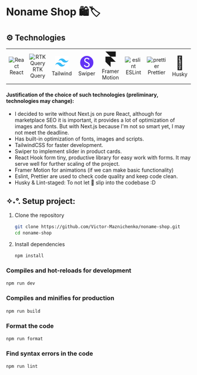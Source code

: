# Noname Shop 🛍️🏷️

## ⚙️ Technologies

<table width='100%'>
  <tr>
      <td align="center" width="110" height="90">
         <img src="https://i.ibb.co/MB4fxFC/react.png" width="36" height="36" alt="React" />
         <br>React
      </td>
      <td align="center" width="110" height="90">
         <img src="https://i.ibb.co/sPC44D6/redux.png" width="36" height="36" alt="RTK Query" />
         <br>
         RTK Query
    </td>
      <td align="center" width="110" height="90">
         <img src="https://raw.githubusercontent.com/devicons/devicon/6910f0503efdd315c8f9b858234310c06e04d9c0/icons/tailwindcss/tailwindcss-original.svg" width="36" height="36" alt="Tailwind" />
         <br>Tailwind
      </td>
      <td align="center" width="110" height="90">
		   <svg xmlns="http://www.w3.org/2000/svg" width="36" height="36" viewBox="0 0 300 300" class="swiper_logo rounded-full w-24 h-24 md:w-32 md:h-32 lg:w-40 lg:h-40" alt="Swiper"><g fill="none" fill-rule="evenodd"><circle cx="150" cy="150" r="150" fill="#6332F6"></circle><path fill="#FFF" fill-rule="nonzero" d="M190.2 200.9c0-5.4-1.05-10.05-3.15-13.95-2.1-3.9-4.95-7.4-8.55-10.5-3.6-3.1-7.9-5.9-12.9-8.4s-10.4-5.15-16.2-7.95c-6.8-3.2-13.65-6.6-20.55-10.2-6.9-3.6-13.1-7.8-18.6-12.6-5.5-4.8-9.95-10.35-13.35-16.65-3.4-6.3-5.1-13.65-5.1-22.05 0-7 1.3-13.95 3.9-20.85 2.6-6.9 6.4-13.05 11.4-18.45s11.25-9.8 18.75-13.2c7.5-3.4 16.25-5.1 26.25-5.1 7.4 0 14.25.95 20.55 2.85 6.3 1.9 11.95 4.35 16.95 7.35s9.4 6.3 13.2 9.9c3.8 3.6 6.9 7.1 9.3 10.5l-18.9 15.3c-1.8-2.6-4.05-5.2-6.75-7.8-2.7-2.6-5.8-4.95-9.3-7.05-3.5-2.1-7.35-3.8-11.55-5.1-4.2-1.3-8.7-1.95-13.5-1.95-5.8 0-10.85.9-15.15 2.7-4.3 1.8-7.95 4.2-10.95 7.2-3 3-5.25 6.45-6.75 10.35S117 93.1 117 97.1c0 5 1.1 9.35 3.3 13.05 2.2 3.7 5.3 7.15 9.3 10.35 4 3.2 8.9 6.3 14.7 9.3 5.8 3 12.3 6.1 19.5 9.3 8 3.6 15.25 7.35 21.75 11.25 6.5 3.9 12 8.15 16.5 12.75s7.95 9.8 10.35 15.6c2.4 5.8 3.6 12.6 3.6 20.4 0 9.2-1.65 17.45-4.95 24.75-3.3 7.3-7.85 13.5-13.65 18.6-5.8 5.1-12.65 9-20.55 11.7-7.9 2.7-16.35 4.05-25.35 4.05s-17.1-1.25-24.3-3.75c-7.2-2.5-13.6-5.8-19.2-9.9-5.6-4.1-10.4-8.8-14.4-14.1-4-5.3-7.2-10.65-9.6-16.05l21-12.6c1.8 4.2 4.15 8.25 7.05 12.15 2.9 3.9 6.25 7.35 10.05 10.35 3.8 3 8.15 5.4 13.05 7.2 4.9 1.8 10.25 2.7 16.05 2.7 5 0 9.85-.7 14.55-2.1 4.7-1.4 8.85-3.5 12.45-6.3 3.6-2.8 6.5-6.25 8.7-10.35 2.2-4.1 3.3-8.95 3.3-14.55z"></path></g></svg>
         <br>
         Swiper
      </td>
      <td align="center" width="110" height="90">
		   <svg xmlns="http:www.w3.org/2000/svg" viewBox="0 0 14 21" role="presentation" width="28" height="42"><path d="M0 0h14v7H7zm0 7h7l7 7H7v7l-7-7z" fill="currentColor"></path></svg>
         <br>
         Framer Motion
      </td>
      <td align="center" width="110" height="90">
         <img src="https://brandeps.com/icon-download/E/Eslint-icon-vector-02.svg" width="36" height="36" alt="eslint" />
         <br>
         ESLint
      </td>
      <td align="center" width="110" height="90">
         <img src="https://brandeps.com/icon-download/P/Prettier-icon-vector-02.svg" width="36" height="36" alt="prettier" />
         <br>
         Prettier
      </td>
      <td align="center" width="110" height="90">
         <div style="font-size: 36px;">🐶</div>
         <div">Husky</div>
      </td>
   </tr> 
</table>

#### Justification of the choice of such technologies (preliminary, technologies may change):

-  I decided to write without Next.js on pure React, although for marketplace SEO it is important, it provides a lot of optimization of images and fonts. But with Next.js because I'm not so smart yet, I may not meet the deadline.
-  Has built-in optimization of fonts, images and scripts.
-  TailwindCSS for faster development.
-  Swiper to implement slider in product cards.
-  React Hook form tiny, productive library for easy work with forms. It may serve well for further scaling of the project.
-  Framer Motion for animations (if we can make basic functionality)
-  Eslint, Prettier are used to check code quality and keep code clean.
-  Husky & Lint-staged: To not let 💩 slip into the codebase :D

## ✧˖°. Setup project:

1. Clone the repository

   ```bash
   git clone https://github.com/Victor-Maznichenko/noname-shop.git
   cd noname-shop
   ```

2. Install dependencies
   ```shell
   npm install
   ```

### Compiles and hot-reloads for development

```
npm run dev
```

### Compiles and minifies for production

```
npm run build
```

### Format the code

```
npm run format
```

### Find syntax errors in the code

```
npm run lint
```
